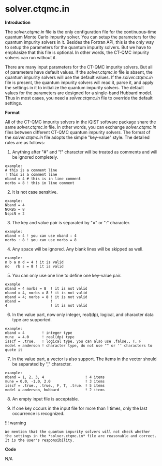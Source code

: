 # solver.ctqmc.in

**Introduction**

The *solver.ctqmc.in* file is the only configuration file for the continuous-time quantum Monte Carlo impurity solver. You can setup the parameters for the quantum impurity solvers in it. Besides the Fortran API, this is the only way to setup the parameters for the quantum impurity solvers. But we have to emphasize that this file is optional. In other words, the CT-QMC impurity solvers can run without it.

There are many input parameters for the CT-QMC impurity solvers. But all of parameters have default values. If the *solver.ctqmc.in* file is absent, the quantum impurity solvers will use the default values. If the *solver.ctqmc.in* file is present, the quantum impurity solvers will read it, parse it, and apply the settings in it to initialize the quantum impurity solvers. The default values for the parameters are designed for a single-band Hubbard model. Thus in most cases, you need a *solver.ctqmc.in* file to override the default settings.

**Format**

All of the CT-QMC impurity solvers in the iQIST software package share the same *solver.ctqmc.in* file. In other words, you can exchange *solver.ctqmc.in* files between different CT-QMC quantum impurity solvers. The format of the *solver.ctqmc.in* file adopts the simple "key-value" style. The detailed rules are as follows:

1. Anything after "#" and "!" character will be treated as comments and will be ignored completely.
```
example:
# this is a comment line
! this is a comment line
nband = 4 # this is in line comment
norbs = 8 ! this in line comment
```

2. It is not case sensitive.
```
example:
Nband = 4
NORBS = 8
NspiN = 2
```

3. The key and value pair is separated by "=" or ":" character.
```
example:
nband = 4 ! you can use nband : 4
norbs : 8 ! you can use norbs = 8
```

4. Any space will be ignored. Any blank lines will be skipped as well.
```
example:
n b a n d = 4 ! it is valid
no   rb s = 8 ! it is valid
```

5. You can only use one line to define one key-value pair.
```
example
nband = 4 norbs = 8  ! it is not valid
nband = 4, norbs = 8 ! it is not valid
nband = 4; norbs = 8 ! it is not valid
nband =              !
4                    ! it is not valid
```

6. In the value part, now only integer, real(dp), logical, and character data type are supported.
```
example:
nband = 4        ! integer type
mune  = 4.0      ! real(dp) type
isscf = .true.   ! logical type, you can also use .false., T, F
model = anderson ! character type, do not use "" or '' characters to quote it
```

7. In the value part, a vector is also support. The items in the vector  should be separated by "," character.
```
example:
nband = 1, 2, 3, 4                   ! 4 items
mune = 0.0, -1.0, 2.0                ! 3 items
isscf = .true., .true., F, T, .true. ! 5 items
model = anderson, hubbard            ! 2 items
```

8. An empty input file is acceptable.

9. If one key occurs in the input file for more than 1 times, only the last occurrence is recognized.

!!! warning

    We mention that the quantum impurity solvers will not check whether the settings in the *solver.ctqmc.in* file are reasonable and correct. It is the user's responsibility.

**Code**

N/A
